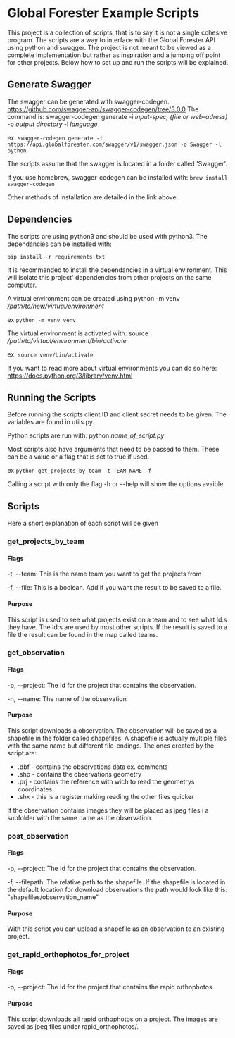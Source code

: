# Global Forester Example Scripts
This project is a collection of scripts, that is to say it is not a single cohesive program. The scripts are a way to interface with the Global Forester API using python and swagger. The project is not meant to be viewed as a complete implementation but rather as inspiration and a jumping off point for other projects. Below how to set up and run the scripts will be explained.

## Generate Swagger 
The swagger can be generated with swagger-codegen. https://github.com/swagger-api/swagger-codegen/tree/3.0.0
The command is: swagger-codegen generate -i *input-spec, (file or web-adress)* -o *output directory* -l *language*

  ex. `swagger-codegen generate -i https://api.globalforester.com/swagger/v1/swagger.json -o Swagger -l python`
  
The scripts assume that the swagger is located in a folder called 'Swagger'.
  
If you use homebrew, swagger-codegen can be installed with: `brew install swagger-codegen`

Other methods of installation are detailed in the link above.

## Dependencies
The scripts are using python3 and should be used with python3. The dependancies can be installed with:
 
 `pip install -r requirements.txt`
 
It is recommended to install the dependancies in a virtual environment. 
This will isolate this project' dependencies from other projects on the same computer.
 
A virtual environment can be created using python -m venv */path/to/new/virtual/environment*
 
  ex `python -m venv venv`
  
The virtual environment is activated with: source */path/to/virtual/environment/bin/activate*
  
  ex. `source venv/bin/activate`
  
If you want to read more about virtual environments you can do so here: https://docs.python.org/3/library/venv.html

## Running the Scripts
Before running the scripts client ID and client secret needs to be given. The variables are found in utils.py.

Python scripts are run with: python *name_of_script.py*

Most scripts also have arguments that need to be passed to them. These can be a value or a flag that is set to true if used.

  ex `python get_projects_by_team -t TEAM_NAME -f`
  
Calling a script with only the flag -h or --help will show the options avaible.

## Scripts
Here a short explanation of each script will be given

### get_projects_by_team
#### Flags
-t, --team: This is the name team you want to get the projects from

-f, --file: This is a boolean. Add if you want the result to be saved to a file.

#### Purpose
This script is used to see what projects exist on a team and to see what Id:s they have. The Id:s are used by most other scripts. If the result is saved to a file the result can be found in the map called teams.

### get_observation
#### Flags
-p, --project: The Id for the project that contains the observation.

-n, --name: The name of the observation

#### Purpose
This script downloads a observation. The observation will be saved as a shapefile in the folder called shapefiles. A shapefile is actually multiple files with the same name but different file-endings. The ones created by the script are:  
* .dbf - contains the observations data ex. comments
* .shp - contains the observations geometry
* .prj - contains the reference with wich to read the geometrys coordinates
* .shx - this is a register making reading the other files quicker

If the observation contains images they will be placed as jpeg files i a subfolder with the same name as the observation.

### post_observation
#### Flags
-p, --project: The Id for the project that contains the observation.

-f, --filepath: The relative path to the shapefile. If the shapefile is located in the default location for download observations the path would look like this: "shapefiles/observation_name"

#### Purpose
With this script you can upload a shapefile as an observation to an existing project.

### get_rapid_orthophotos_for_project
#### Flags
-p, --project: The Id for the project that contains the rapid orthophotos.

#### Purpose
This script downloads all rapid orthophotos on a project. The images are saved as jpeg files under rapid_orthophotos/.
